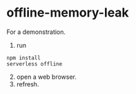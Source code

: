 
# offline-memory-leak

For a demonstration.

1. run 
```
npm install
serverless offline
```
2. open a web browser.
3. refresh.
